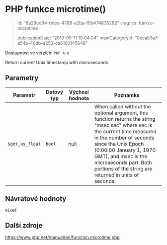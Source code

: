 PHP funkce microtime()
======================

> id: "8a29ed94-0dee-4788-a2ba-f0b474835262"
> slug:
> 	cs: funkce-microtime
>
> publicationDate: "2019-09-11 10:04:04"
> mainCategoryId: "0eeab3a7-a54b-46db-a253-ca6100145648"

Dostupnost ve verzích: `PHP 4.0`

Return current Unix timestamp with microseconds


Parametry
--------------

| Parametr | Datový typ | Výchozí hodnota | Poznámka |
|-----|-----|-----|-----|
| `$get_as_float` | `bool` | null | When called without the optional argument, this function returns the string "msec sec" where sec is the current time measured in the number of seconds since the Unix Epoch (0:00:00 January 1, 1970 GMT), and msec is the microseconds part. Both portions of the string are returned in units of seconds. |


Návratové hodnoty
----------------

`mixed`



Další zdroje
------------

https://www.php.net/manual/en/function.microtime.php
